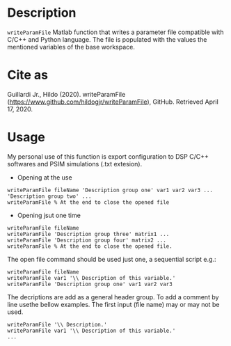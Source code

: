 # Description
`writeParamFile` Matlab function that writes a parameter file compatible with C/C++ and Python language. The file is populated with the values the mentioned variables of the base workspace.


# Cite as
Guillardi Jr., Hildo (2020). writeParamFile (https://www.github.com/hildogjr/writeParamFile), GitHub. Retrieved April 17, 2020.


# Usage
My personal use of this function is export configuration to  DSP C/C++ softwares and PSIM simulations (.txt extesion).

- Opening at the use
```
writeParamFile fileName 'Description group one' var1 var2 var3 ... 'Description group two' ...
writeParamFile % At the end to close the opened file
```

- Opening jsut one time
```
writeParamFile fileName
writeParamFile 'Description group three' matrix1 ...
writeParamFile 'Description group four' matrix2 ...
writeParamFile % At the end to close the opened file.
```

The open file command should be used just one, a sequential script e.g.:

```
writeParamFile fileName
writeParamFile var1 '\\ Description of this variable.'
writeParamFile 'Description group one' var1 var2 var3
```

The decriptions are add as a general header group. To add a comment by line usethe bellow examples. The first input (file name) may or may not  be used.

```
writeParamFile '\\ Description.'
writeParamFile var1 '\\ Description of this variable.'
...
```

